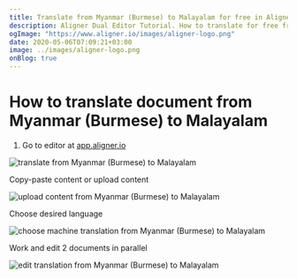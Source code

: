```yaml
---
title: Translate from Myanmar (Burmese) to Malayalam for free in Aligner Editor
description: Aligner Dual Editor Tutorial. How to translate for free from Myanmar (Burmese) to Malayalam. Aligner is multilingual document management platform. 
ogImage: "https://www.aligner.io/images/aligner-logo.png"
date: 2020-05-06T07:09:21+03:00
image: ../images/aligner-logo.png
onBlog: true
---
```


# How to translate document from Myanmar (Burmese) to Malayalam

1. Go to editor at [app.aligner.io](https://app.aligner.io "Aligner App web page")

![translate from Myanmar (Burmese) to Malayalam](../aligner-blank-editor.png "translate from Myanmar (Burmese) to Malayalam")

Copy-paste content or upload content

![upload content from Myanmar (Burmese) to Malayalam](../aligner-uploaded-document.png "upload content from Myanmar (Burmese) to Malayalam")

Choose desired language

![choose machine translation from Myanmar (Burmese) to Malayalam](../aligner-language-dropdown.png "choose machine translation from Myanmar (Burmese) to Malayalam")

Work and edit 2 documents in parallel

![edit translation from Myanmar (Burmese) to Malayalam](../aligner-double-sitded-editor.png "edit translation from Myanmar (Burmese) to Malayalam")

